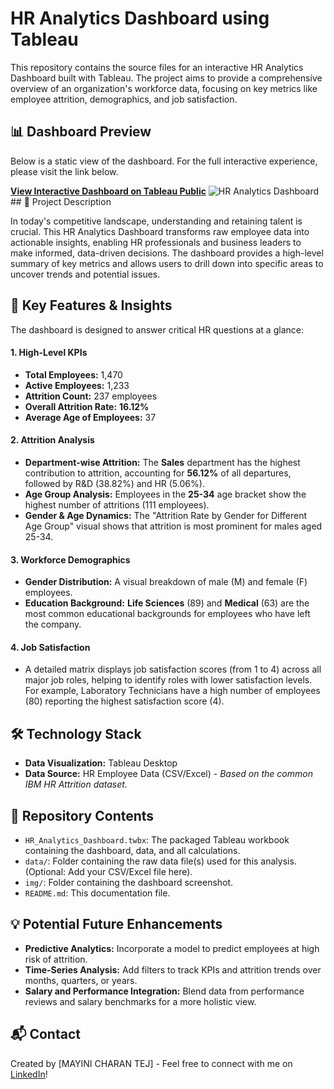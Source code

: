 # HR Analytics Dashboard using Tableau

This repository contains the source files for an interactive HR Analytics Dashboard built with Tableau. The project aims to provide a comprehensive overview of an organization's workforce data, focusing on key metrics like employee attrition, demographics, and job satisfaction.

## 📊 Dashboard Preview

Below is a static view of the dashboard. For the full interactive experience, please visit the link below.

**[View Interactive Dashboard on Tableau Public](YOUR_TABLEAU_PUBLIC_LINK)** ![HR Analytics Dashboard](Screenshot%202025-06-30%20152257.jpg) ## 📜 Project Description

In today's competitive landscape, understanding and retaining talent is crucial. This HR Analytics Dashboard transforms raw employee data into actionable insights, enabling HR professionals and business leaders to make informed, data-driven decisions. The dashboard provides a high-level summary of key metrics and allows users to drill down into specific areas to uncover trends and potential issues.

## 🚀 Key Features & Insights

The dashboard is designed to answer critical HR questions at a glance:

#### 1. High-Level KPIs
- **Total Employees:** 1,470
- **Active Employees:** 1,233
- **Attrition Count:** 237 employees
- **Overall Attrition Rate:** **16.12%**
- **Average Age of Employees:** 37

#### 2. Attrition Analysis
- **Department-wise Attrition:** The **Sales** department has the highest contribution to attrition, accounting for **56.12%** of all departures, followed by R&D (38.82%) and HR (5.06%).
- **Age Group Analysis:** Employees in the **25-34** age bracket show the highest number of attritions (111 employees).
- **Gender & Age Dynamics:** The "Attrition Rate by Gender for Different Age Group" visual shows that attrition is most prominent for males aged 25-34.

#### 3. Workforce Demographics
- **Gender Distribution:** A visual breakdown of male (M) and female (F) employees.
- **Education Background:** **Life Sciences** (89) and **Medical** (63) are the most common educational backgrounds for employees who have left the company.

#### 4. Job Satisfaction
- A detailed matrix displays job satisfaction scores (from 1 to 4) across all major job roles, helping to identify roles with lower satisfaction levels. For example, Laboratory Technicians have a high number of employees (80) reporting the highest satisfaction score (4).

## 🛠️ Technology Stack

- **Data Visualization:** Tableau Desktop
- **Data Source:** HR Employee Data (CSV/Excel) - *Based on the common IBM HR Attrition dataset.*

## 📂 Repository Contents

- `HR_Analytics_Dashboard.twbx`: The packaged Tableau workbook containing the dashboard, data, and all calculations.
- `data/`: Folder containing the raw data file(s) used for this analysis. (Optional: Add your CSV/Excel file here).
- `img/`: Folder containing the dashboard screenshot.
- `README.md`: This documentation file.

## 💡 Potential Future Enhancements

- **Predictive Analytics:** Incorporate a model to predict employees at high risk of attrition.
- **Time-Series Analysis:** Add filters to track KPIs and attrition trends over months, quarters, or years.
- **Salary and Performance Integration:** Blend data from performance reviews and salary benchmarks for a more holistic view.

## 📬 Contact

Created by [MAYINI CHARAN TEJ] - Feel free to connect with me on [LinkedIn](www.linkedin.com/in/charan087)!
